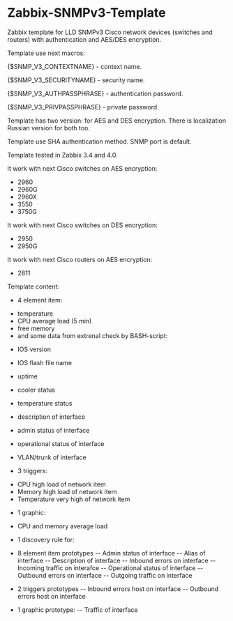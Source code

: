 # Zabbix-SNMPv3-Template
Zabbix template for LLD SNMPv3 Cisco network devices (switches and routers) with authentication and AES/DES encryption.


Template use next macros:

{$SNMP_V3_CONTEXTNAME} - context name.

{$SNMP_V3_SECURITYNAME} - security name.

{$SNMP_V3_AUTHPASSPHRASE} - authentication password.

{$SNMP_V3_PRIVPASSPHRASE} - private password.


Template has two version: for AES and DES encryption. There is localization Russian version for both too. 

Template use SHA authentication method. SNMP port is default.

Template tested in Zabbix 3.4 and 4.0. 

It work with next Cisco switches on AES encryption:
- 2960
- 2960G
- 2960X
- 3550
- 3750G

It work with next Cisco switches on DES encryption:
- 2950
- 2950G

It work with next Cisco routers on AES encryption:
- 2811

Template content:
- 4 element item:
 * temperature
 * CPU average load (5 min)
 * free memory
 * and some data from extrenal check by BASH-script:
  - IOS version
  - IOS flash file name
  - uptime
  - cooler status
  - temperature status
  - description of interface
  - admin status of interface
  - operational status of interface
  - VLAN/trunk of interface
   
- 3 triggers:
 * CPU high load of network item
 * Memory high load of network item
 * Temperature very high of network item
 
- 1 graphic:
 * CPU and memory average load
 
- 1 discovery rule for:
 * 8 element item prototypes
  -- Admin status of interface
  -- Alias of interface
  -- Description of interface
  -- Inbound errors on interface
  -- Incoming traffic on interafce
  -- Operational status of interface
  -- Outbound errors on interface
  -- Outgoing traffic on interface
  
 * 2 triggers prototypes
  -- Inbound errors host on interface
  -- Outbound errors host on interface
  
 * 1 graphic prototype:
  -- Traffic of interface
